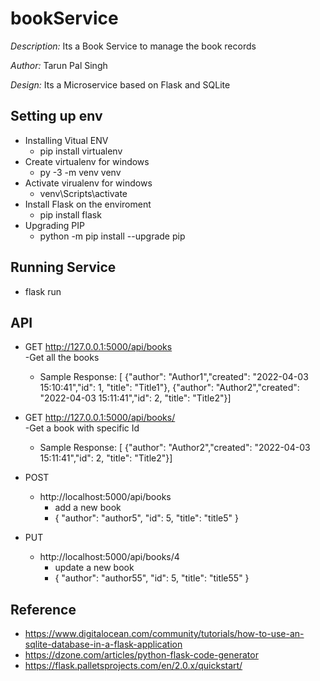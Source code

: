 # bookService

*Description:* Its a Book Service to manage the book records

*Author:* Tarun Pal Singh

*Design:* Its a Microservice based on Flask and SQLite 


## Setting up env
 - Installing Vitual ENV
 	- pip install virtualenv
 - Create virtualenv for windows
 	- py -3 -m venv venv
 - Activate virualenv for windows
 	- venv\Scripts\activate
 - Install Flask on the enviroment
 	- pip install flask
 - Upgrading PIP
 	- python -m pip install --upgrade pip

## Running Service
 - flask run


## API
 - GET
  http://127.0.0.1:5000/api/books  
    -Get all the books
    -	Sample Response: [ {"author": "Author1","created": "2022-04-03 15:10:41","id": 1, "title": "Title1"},
			{"author": "Author2","created": "2022-04-03 15:11:41","id": 2, "title": "Title2"}]

- GET
  http://127.0.0.1:5000/api/books/<id>  
    -Get a book with specific Id
    -	Sample Response: [ {"author": "Author2","created": "2022-04-03 15:11:41","id": 2, "title": "Title2"}]

 
 - POST
    - http://localhost:5000/api/books    
      - add a new book
      - { "author": "author5",   "id": 5,  "title": "title5"    }

 
 - PUT
    - http://localhost:5000/api/books/4
      - update a new book
      - {  "author": "author55", "id": 5,  "title": "title55"    }


## Reference
 - https://www.digitalocean.com/community/tutorials/how-to-use-an-sqlite-database-in-a-flask-application
 - https://dzone.com/articles/python-flask-code-generator
 - https://flask.palletsprojects.com/en/2.0.x/quickstart/
